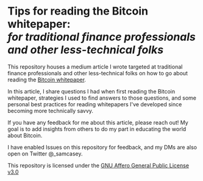 # Tips for reading the Bitcoin whitepaper: <br> *for traditional finance professionals and other less-technical folks*

This repository houses a medium article I wrote targeted at traditional finance professionals and other less-technical folks on how to go about reading the [Bitcoin whitepaper](https://bitcoin.org/bitcoin.pdf).

In this article, I share questions I had when first reading the Bitcoin whitepaper, strategies I used to find answers to those questions, and some personal best practices for reading whitepapers I've developed since becoming more technically savvy.

If you have any feedback for me about this article, please reach out! My goal is to add insights from others to do my part in educating the world about Bitcoin.

I have enabled Issues on this repository for feedback, and my DMs are also open on Twitter @_samcasey.

This repository is licensed under the [GNU Affero General Public License v3.0](https://www.gnu.org/licenses/agpl-3.0.en.html)
